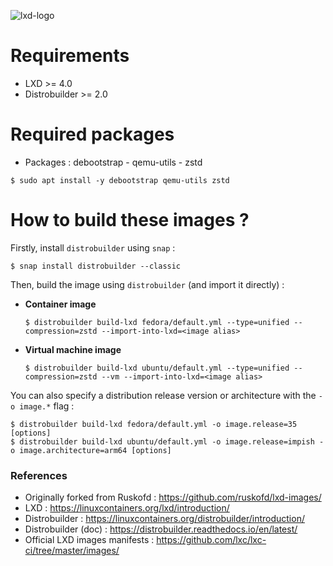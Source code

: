 <p><img src="https://blog.sakuragawa.moe/content/images/2021/03/9a2865f528f7b846cda54335dec298dda6109bb3.png" alt="lxd-logo" title="lxd" align="center"/></p>

# Requirements

- LXD >= 4.0
- Distrobuilder >= 2.0

# Required packages

- Packages : debootstrap - qemu-utils - zstd

```shell
$ sudo apt install -y debootstrap qemu-utils zstd
```

# How to build these images ?

Firstly, install `distrobuilder` using `snap` :

```shell
$ snap install distrobuilder --classic
```

Then, build the image using `distrobuilder` (and import it directly) :

* **Container image**

  ```shell
  $ distrobuilder build-lxd fedora/default.yml --type=unified --compression=zstd --import-into-lxd=<image alias>
  ```

* **Virtual machine image**

  ```shell
  $ distrobuilder build-lxd ubuntu/default.yml --type=unified --compression=zstd --vm --import-into-lxd=<image alias>
  ```

You can also specify a distribution release version or architecture with the `-o image.*` flag :

  ```shell
  $ distrobuilder build-lxd fedora/default.yml -o image.release=35 [options]
  $ distrobuilder build-lxd ubuntu/default.yml -o image.release=impish -o image.architecture=arm64 [options]
  ```

### References

* Originally forked from Ruskofd : https://github.com/ruskofd/lxd-images/
* LXD : https://linuxcontainers.org/lxd/introduction/
* Distrobuilder : https://linuxcontainers.org/distrobuilder/introduction/
* Distrobuilder (doc) : https://distrobuilder.readthedocs.io/en/latest/
* Official LXD images manifests : https://github.com/lxc/lxc-ci/tree/master/images/